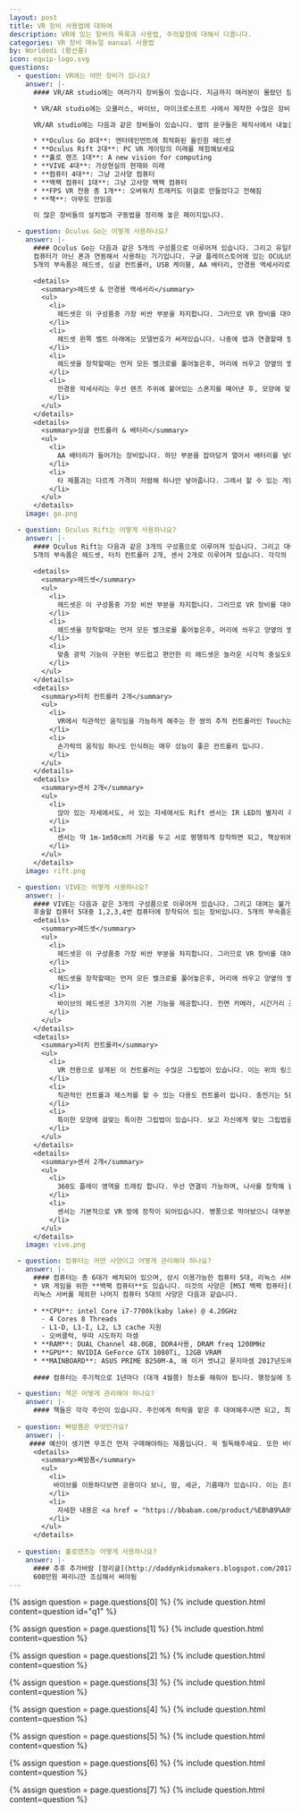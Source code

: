 ```yaml
---
layout: post
title: VR 장비 사용법에 대하여
description: VR에 있는 장비의 목록과 사용법, 주의할점에 대해서 다룹니다.
categories: VR 장비 매뉴얼 manual 사용법
by: Worldedi (황선홍)
icon: equip-logo.svg
questions:
  - question: VR에는 어떤 장비가 있나요?
    answer: |-
      #### VR/AR studio에는 여러가지 장비들이 있습니다. 지금까지 여러분이 몰랐던 장비들에 대해 알아갑시다.

      * VR/AR studio에는 오큘러스, 바이브, 마이크로소프트 사에서 제작한 수많은 장비들이 있습니다.

      VR/AR studio에는 다음과 같은 장비들이 있습니다. 옆의 문구들은 제작사에서 내놓은 제품의 수식 문구입니다.

      * **Oculus Go 8대**: 엔터테인먼트에 최적화된 올인원 헤드셋
      * **Oculus Rift 2대**: PC VR 게이밍의 미래를 체험해보세요 
      * **홀로 렌즈 1대**: A new vision for computing
      * **VIVE 4대**: 가상현실의 현재와 미래
      * **컴퓨터 4대**: 그냥 고사양 컴퓨터
      * **백팩 컴퓨터 1대**: 그냥 고사양 백팩 컴퓨터
      * **FPS VR 전용 총 1개**: 오버워치 트래커도 이걸로 만들었다고 전해짐 
      * **책**: 아무도 안읽음 

      이 많은 장비들의 설치법과 구동법을 정리해 놓은 페이지입니다.

  - question: Oculus Go는 어떻게 사용하나요?
    answer: |-
      #### Oculus Go는 다음과 같은 5개의 구성품으로 이루어져 있습니다. 그리고 유일하게 AG에 한해서 무제한 대여가 가능합니다.
      컴퓨터가 아닌 폰과 연동해서 사용하는 기기입니다. 구글 플레이스토어에 있는 OCULUS 앱을 설치하여고 구동하여, 다음에 나오는 지시를 따르시면 됩니다.
      5개의 부속품은 헤드셋, 싱글 컨트롤러, USB 케이블, AA 배터리, 안경용 액세서리로 이루어져 있습니다. 각각의 항목들을 열어서 부가적인 내용을 확인하세요

      <details>
        <summary>헤드셋 & 안경용 액세서리</summary>
        <ul>
          <li>
            헤드셋은 이 구성품중 가장 비싼 부분을 차지합니다. 그러므로 VR 장비를 대여해줄 일이 있을때, 꼭 문제가 있지는 않은지 렌즈에 금이 가지는 않았는지 확인해야합니다. 
          </li>
          <li>
            헤드셋 왼쪽 벨트 아래에는 모델번호가 써져있습니다. 나중에 앱과 연결할때 필요한 정보니 꼭 확인해주세요. 또한 전원버튼과 볼륨 아래버튼을 동시에 누르면 관리자모드로 접속이 가능합니다. 
          </li>
          <li>
            헤드셋을 장착할때는 먼저 모든 밸크로를 풀어놓은후, 머리에 씌우고 양옆의 밸크로를 사이즈에 맞게 붙이고, 위의 밸크로를 붙이면 완벽히 장착할 수 있습니다.
          </li>
          <li>
            안경용 악세사리는 우선 렌즈 주위에 붙어있는 스폰지를 뗴어낸 후, 모양에 맞게 장착을 하고, 다시 스폰지를 적절히 끼워넣으면 장착할 수 있습니다. 안경을 착용하고도 VR 장비를 쉽게 낄 수 있도록 해주는 좋은 장비로, 안경을 착용하는 친구들은 애용하시면 됩니다.
          </li>
        </ul>
      </details>
      <details>
        <summary>싱글 컨트롤러 & 배터리</summary>
        <ul>
          <li>
            AA 배터리가 들어가는 장비입니다. 하단 부분을 잡아당겨 열어서 배터리를 넣어 장착하세요. 
          </li>
          <li>
            타 제품과는 다르게 가격이 저렴해 하나만 넣어줍니다. 그래서 할 수 있는 게임이 굉장히 제한적입니다.
          </li>
        </ul>
      </details>
    image: go.png 

  - question: Oculus Rift는 어떻게 사용하나요?
    answer: |-
      #### Oculus Rift는 다음과 같은 3개의 구성품으로 이루어져 있습니다. 그리고 대여는 불가능합니다. [리프트 설치법](http://dpg.danawa.com/news/view?boardSeq=66&listSeq=3408652&past=Y)
      5개의 부속품은 헤드셋, 터치 컨트롤러 2개, 센서 2개로 이루어져 있습니다. 각각의 항목들을 열어서 부가적인 내용을 확인하세요
      
      <details>
        <summary>헤드셋</summary>
        <ul>
          <li>
            헤드셋은 이 구성품중 가장 비싼 부분을 차지합니다. 그러므로 VR 장비를 대여해줄 일이 있을때, 꼭 문제가 있지는 않은지 렌즈에 금이 가지는 않았는지 확인해야합니다. 
          </li>
          <li>
            헤드셋을 장착할때는 먼저 모든 밸크로를 풀어놓은후, 머리에 씌우고 양옆의 밸크로를 사이즈에 맞게 붙이고, 위의 밸크로를 붙이면 완벽히 장착할 수 있습니다.
          </li>
          <li>
            맞춤 광학 기능이 구현된 부드럽고 편안한 이 헤드셋은 놀라운 시각적 충실도와 넓은 시야를 제공합니다.
          </li>
        </ul>
      </details>
      <details>
        <summary>터치 컨트롤러 2개</summary>
        <ul>
          <li>
            VR에서 직관적인 움직임을 가능하게 해주는 한 쌍의 추적 컨트롤러인 Touch는 가상 현실에서 실제 손을 움직이는 것 같은 자연스러운 느낌을 제공합니다.
          </li>
          <li>
            손가락의 움직임 하나도 인식하는 매우 성능이 좋은 컨트롤러 입니다.
          </li>
        </ul>
      </details>
      <details>
        <summary>센서 2개</summary>
        <ul>
          <li>
            앉아 있는 자세에서도, 서 있는 자세에서도 Rift 센서는 IR LED의 별자리 추적 시스템을 통해 사용자의 움직임을 VR에 정확하게 반영합니다.
          </li>
          <li>
            센서는 약 1m-1m50cm의 거리를 두고 서로 평행하게 장착하면 되고, 책상위에 위치하도록 하면 됩니다. 
          </li>
        </ul>
      </details>
    image: rift.png 

  - question: VIVE는 어떻게 사용하나요?
    answer: |-
      #### VIVE는 다음과 같은 3개의 구성품으로 이루어져 있습니다. 그리고 대여는 불가능합니다. [바이브 설치법](https://gall.dcinside.com/mgallery/board/view/?id=vr_games_xuq&no=5860)
      후술할 컴퓨터 5대중 1,2,3,4번 컴퓨터에 장착되어 있는 장비입니다. 5개의 부속품은 헤드셋, 터치 컨트롤러 2개, 센서 2개로 이루어져 있습니다. 각각의 항목들을 열어서 부가적인 내용을 확인하세요. 
      <details>
        <summary>헤드셋</summary>
        <ul>
          <li>
            헤드셋은 이 구성품중 가장 비싼 부분을 차지합니다. 그러므로 VR 장비를 대여해줄 일이 있을때, 꼭 문제가 있지는 않은지 렌즈에 금이 가지는 않았는지 확인해야합니다. 
          </li>
          <li>
            헤드셋을 장착할때는 먼저 모든 밸크로를 풀어놓은후, 머리에 씌우고 양옆의 밸크로를 사이즈에 맞게 붙이고, 위의 밸크로를 붙이면 완벽히 장착할 수 있습니다.
          </li>
          <li>
            바이브의 헤드셋은 3가지의 기본 기능을 제공합니다. 전면 카메라, 시간거리 조정장치, 안경착용 사용가능이 있으니, 떨어뜨리지 말고 잘 사용하세요.
          </li>
        </ul>
      </details>
      <details>
        <summary>터치 컨트롤러</summary>
        <ul>
          <li>
            VR 전용으로 설계된 이 컨트롤러는 수많은 그립법이 있습니다. 이는 위의 링크에서 확인해 보실수 있습니다.
          </li>
          <li>
            직관적인 컨트롤과 제스처를 할 수 있는 다용도 컨트롤러 입니다. 충전기는 5핀을 사용합니다.
          </li>
          <li>
            특이한 모양에 걸맞는 특이한 그립법이 있습니다. 보고 자신에게 맞는 그립법을 사용하세요.<a href = "https://twitter.com/tipatat/status/1145787428738760705">바이브 그립법</a>
          </li>
        </ul>
      </details>
      <details>
        <summary>센서 2개</summary>
        <ul>
          <li>
            360도 플레이 영역을 트래킹 합니다. 무선 연결이 가능하며, 나사를 장착해 높은곳으로 올릴수도 있습니다.
          </li>
          <li>
            센서는 기본적으로 VR 방에 장착이 되어있습니다. 병풍으로 막아놨으니 대부분은 안 건드리겠지만, 혹시 건드린다면 다시 <a href = "https://gall.dcinside.com/mgallery/board/view/?id=vr_games_xuq&no=5860">웹사이트</a>를 보고 설정하세요.
          </li>
        </ul>
      </details>
    image: vive.png 

  - question: 컴퓨터는 어떤 사양이고 어떻게 관리해야 하나요?
    answer: |-
      #### 컴퓨터는 총 6대가 배치되어 있으며, 상시 이용가능한 컴퓨터 5대, 리눅스 서버용 컴퓨터 1대로 이루어져 있습니다. 0-4까지의 숫자가 각각의 컴퓨터에 부여되어 있으며, 방의 출입문으로 부터 가장 멀리있는 컴퓨터가 0번이고 그로부터 가까워지는 순서대로 번호가 책정되어 있습니다. 
      * VR 게임을 위한 **백팩 컴퓨터**도 있습니다. 이것의 사양은 [MSI 백팩 컴퓨터](https://smartstore.naver.com/e2-mall/products/4724707092?NaPm=ct%3Dk6q65qiu%7Cci%3Dshopn%7Ctr%3Ddana%7Chk%3Dd136b0c1dd5967fc5b5319168c0869fd624ab03e)에서 찾아보실 수 있습니다.
      리눅스 서버를 제외한 나머지 컴퓨터 5대의 사양은 다음과 같습니다.
      
      * **CPU**: intel Core i7-7700k(kaby lake) @ 4.20GHz
        - 4 Cores 8 Threads
        - L1-D, L1-I, L2, L3 cache 지원
        - 오버클럭, 뚜따 시도하지 마셈
      * **RAM**: DUAL Channel 48.0GB, DDR4사용, DRAM freq 1200MHz
      * **GPU**: NVIDIA GeForce GTX 1080Ti, 12GB VRAM
      * **MAINBOARD**: ASUS PRIME B250M-A, 왜 이거 썻냐고 묻지마셈 2017년도에는 이게 최고였음
      
      #### 컴퓨터는 주기적으로 1년마다 (대개 4월쯤) 청소를 해줘야 됩니다. 행정실에 장비 요청란에 컴퓨터 청소를 위한 스프레이와 여러 장비들을 작성해서 보내시면 됩니다. 리눅스 서버컴퓨터의 관리는 [리눅스 문서](https://skku-vrar.github.io/guide/)를 찾아가시면 됩니다. 또한 NAS 서버 또한 구동중입니다. [NAS 문서](https://skku-vrar.github.io/guide/)에서 자세한 사용법을 확인할 수 있습니다.

  - question: 책은 어떻게 관리해야 하나요?
    answer: |-
      #### 책들은 각각 주인이 있습니다. 주인에게 허락을 맡은 후 대여해주시면 되고, 최대 대여 기간 또한 주인이 설정합니다.
  
  - question: 빠밤폼은 무엇인가요?
    answer: |-
     #### 예산이 생기면 무조건 먼저 구매해야하는 제품입니다. 꼭 필독해주세요. 또한 바이브용이여도 조금만 자르면 리프트에서도 사용이 가능하니 넉넉하게 구매를 하는 것이 좋습니다.
      <details>
        <summary>빠밤폼</summary>
        <ul>
          <li>
           바이브를 이용하다보면 공용이다 보니, 땀, 세균, 기름때가 있습니다. 이는 흔히 빠밤폼이라고 불리는 제품을 통해서 해결이 가능합니다.
          </li>
          <li>
            자세한 내용은 <a href = "https://bbabam.com/product/%EB%B9%A0%EB%B0%A4-htc-vive-%EB%B0%94%EC%9D%B4%EB%B8%8C-%EC%95%88%EB%A9%B4%EB%B3%B4%ED%98%B8%EC%BF%A0%EC%85%98-%EB%B9%A0%EB%B0%A4%ED%8F%BC/53/category/43/display/1/">이 사이트</a>에서 보실 수 있습니다. 
          </li>
        </ul>
      </details>  
  
  - question: 홀로렌즈는 어떻게 사용하나요?
    answer: |-
      #### 추후 추가바람 [정리글](http://daddynkidsmakers.blogspot.com/2017/06/blog-post_7.html)
      600만원 짜리니깐 조심해서 써야됨
---
```


{% assign question = page.questions[0] %}
{% include question.html content=question id="q1" %}

{% assign question = page.questions[1] %}
{% include question.html content=question %}

{% assign question = page.questions[2] %}
{% include question.html content=question %}

{% assign question = page.questions[3] %}
{% include question.html content=question %}

{% assign question = page.questions[4] %}
{% include question.html content=question %}

{% assign question = page.questions[5] %}
{% include question.html content=question %}

{% assign question = page.questions[6] %}
{% include question.html content=question %}

{% assign question = page.questions[7] %}
{% include question.html content=question %}
